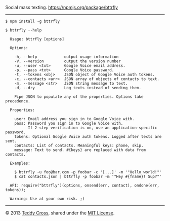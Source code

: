 Social mass texting. https://npmjs.org/package/bttrfly

---

	$ npm install -g bttrfly
	
	$ bttrfly --help
	
	  Usage: bttrfly [options]

	  Options:

	    -h, --help            output usage information
	    -V, --version         output the version number
	    -u, --user <txt>      Google Voice email address.
	    -p, --pass <txt>      Google Voice password.
	    -t, --tokens <obj>    JSON object of Google Voice auth tokens.
	    -c, --contacts <arr>  JSON array of objects of contacts to text.
	    -m, --message <str>   JSON string message to text.
	    -d, --dry             Log texts instead of sending them.

	    Pipe JSON to populate any of the properties. Options take precedence.

	  Properties:

	    user: Email address you sign in to Google Voice with.
	    pass: Password you sign in to Google Voice with.
	          If 2-step verification is on, use an application-specific password.
	    tokens: Optional Google Voice auth tokens. Logged after texts are sent.
	    contacts: List of contacts. Meaningful keys: phone, skip.
	    message: Text to send. #{keys} are replaced with data from contacts.

	  Examples:

	    $ bttrfly -u foo@bar.com -p foobar -c '[...]' -m '"Hello world!"'
	    $ cat contacts.json | bttrfly -p foobar -m '"Hey #{fname}! Sup?"'

	  API: require("bttrfly")(options, onsend(err, contact), ondone(err, tokens));

	  Warning: Use at your own risk. ;)

---

© 2013 [Teddy Cross](http://tkaz.ec), shared under the [MIT License](http://www.opensource.org/licenses/MIT).